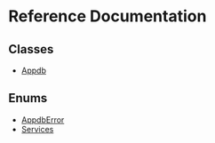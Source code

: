 # Reference Documentation

## Classes

-   [Appdb](classes/Appdb.md)

## Enums

-   [AppdbError](enums/AppdbError.md)
-   [Services](enums/Services.md)
